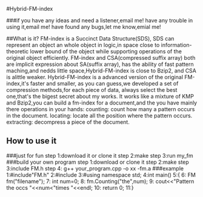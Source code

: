 #Hybrid-FM-index
	 
###if you
	 have any ideas and need a listener,email me!
	 have any trouble in using it,email me!
	 have found any bugs,let me know,emial me!


##What is it?
	 FM-index is a Succinct Data Structure(SDS), SDS can represent an object an whole object
	 in logic,in space close to information-theoretic lower bound of the object while 
	 supporting operations of the original object efficiently.
	 FM-index and CSA(compressed suffix array) both are implicit expression about SA(suffix array),
	 has the ability of fast pattern maching,and nedds little space,Hybrid-FM-index is close to Bzip2,
	 and CSA is alittle weaker.
	 Hybrid-FM-index is a advanced version of the original FM-index,it's faster and smaller,
	 as you can guess,we developed a set of compression methods,for each piece of data,
	 always select the best one,that's the bigest secret about my works.
	 It works like a mixture of KMP and Bzip2,you can build a fm-index for a document,and the you 
	 have mainly there operations in your hands:
	 counting: count how many a pattern occurs in the document.
	 locating: locate all the position where the pattern occurs.
	 extracting: decompress a piece of the document.
## How to use it
###just for fun
	 step 1:download it or clone it
	 step 2:make
	 step 3:run my_fm
###build your own program
	 step 1:download or clone it
	 step 2:make
	 step 3:include FM.h
	 step 4: g++ your_program.cpp -o xx -fm.a
###example
1:#include"FM.h"
2:#include<iostream>
3:#using namespace std;
4:int main()
5:{
6:	FM fm("filename");
7:	int num=0;
8:	fm.Counting("the",num);
9:	cout<<"Pattern the occs "<<num<"times "<<endl;
10:	return 0;
11:}

